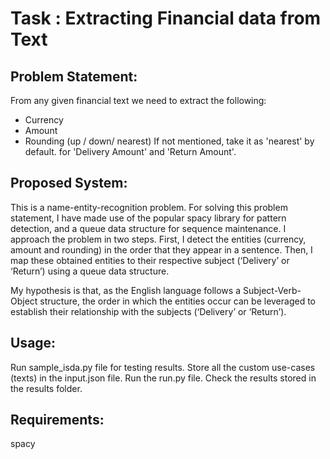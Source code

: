 
# Task : Extracting Financial data from Text


## Problem Statement:
From any given financial text we need to extract the following:
- Currency
- Amount
- Rounding (up / down/ nearest) If not mentioned, take it as 'nearest' by default.
for 'Delivery Amount' and 'Return Amount'.

## Proposed System:

This is a name-entity-recognition problem. For solving this problem statement, I have made use of the popular spacy library for pattern detection, and a queue data structure for sequence maintenance. I approach the problem in two steps. First, I detect the entities (currency, amount and rounding) in the order that they appear in a sentence. Then, I map these obtained entities to their respective subject (‘Delivery’ or ‘Return’) using a queue data structure.

My hypothesis is that, as the English language follows a Subject-Verb-Object structure, the order in which the entities occur can be leveraged to establish their relationship with the subjects (‘Delivery’ or ‘Return’). 


## Usage:

Run sample_isda.py file for testing results.
Store all the custom use-cases (texts) in the input.json file.
Run the run.py file.
Check the results stored in the results folder.

## Requirements:
spacy



